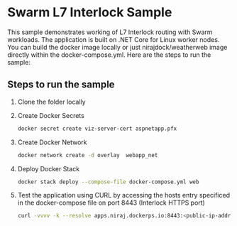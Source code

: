 # Swarm L7 Interlock Sample

This sample demonstrates working of L7 Interlock routing with Swarm workloads. The application is built on .NET Core for Linux worker nodes. You can build the docker image locally or just nirajdock/weatherweb image directly within the docker-compose.yml. Here are the steps to run the sample:

## Steps to run the sample

1. Clone the folder locally

2. Create Docker Secrets

    ```bash
    docker secret create viz-server-cert aspnetapp.pfx
    ```

3. Create Docker Network

    ```bash
    docker network create -d overlay  webapp_net
    ```

4. Deploy Docker Stack

    ```bash
    docker stack deploy --compose-file docker-compose.yml web
    ```

5. Test the application using CURL by accessing the hosts entry specificed in the docker-compose file on port 8443 (Interlock HTTPS port)

    ```bash
    curl -vvvv -k --resolve apps.niraj.dockerps.io:8443:<public-ip-address-of-a-cluster-node> https://apps.niraj.dockerps.io:8443
    ```
